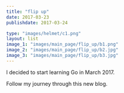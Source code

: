 ```yaml
---
title: "flip up"
date: 2017-03-23
publishdate: 2017-03-24

type: "images/helmet/c1.png"
layout: list
image_1: "images/main_page/flip_up/b1.png"  
image_2: "images/main_page/flip_up/b2.jpg"  
image_3: "images/main_page/flip_up/b3.jpg"  
---
```


I decided to start learning Go in March 2017.

Follow my journey through this new blog.